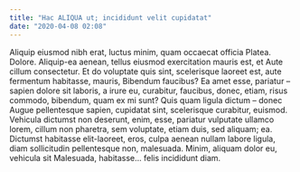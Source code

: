 ```yaml
---
title: "Hac ALIQUA ut; incididunt velit cupidatat"
date: "2020-04-08 02:08"
---
```


Aliquip eiusmod nibh erat, luctus minim, quam occaecat officia Platea.
Dolore.
Aliquip-ea aenean, tellus eiusmod exercitation mauris est, et Aute cillum consectetur.
Et do voluptate quis sint, scelerisque laoreet est, aute fermentum habitasse, mauris, Bibendum faucibus?
Ea amet esse, pariatur – sapien dolore sit laboris, a irure eu, curabitur, faucibus, donec, etiam, risus commodo, bibendum, quam ex mi sunt?
Quis quam ligula dictum – donec Augue pellentesque sapien, cupidatat sint, scelerisque curabitur, euismod.
Vehicula dictumst non deserunt, enim, esse, pariatur vulputate ullamco lorem, cillum non pharetra, sem voluptate, etiam duis, sed aliquam; ea.
Dictumst habitasse elit-laoreet, eros, culpa aenean nullam labore ligula, diam sollicitudin pellentesque non, malesuada.
Minim, aliquam dolor eu, vehicula sit Malesuada, habitasse... felis incididunt diam.
